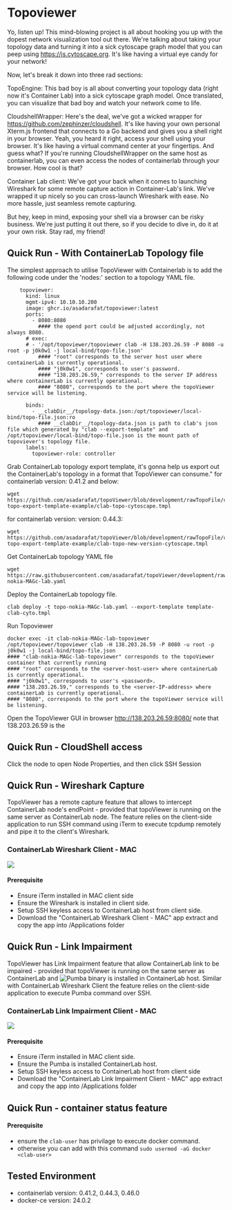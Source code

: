 # Topoviewer
Yo, listen up! This mind-blowing project is all about hooking you up with the dopest network visualization tool out there. We're talking about taking your topology data and turning it into a sick cytoscape graph model that you can peep using https://js.cytoscape.org. It's like having a virtual eye candy for your network!

Now, let's break it down into three rad sections:

TopoEngine: This bad boy is all about converting your topology data (right now it's Container Lab) into a sick cytoscape graph model. Once translated, you can visualize that bad boy and watch your network come to life.

CloudshellWrapper: Here's the deal, we've got a wicked wrapper for https://github.com/zephinzer/cloudshell. It's like having your own personal Xterm.js frontend that connects to a Go backend and gives you a shell right in your browser. Yeah, you heard it right, access your shell using your browser. It's like having a virtual command center at your fingertips. And guess what? If you're running CloudshellWrapper on the same host as containerlab, you can even access the nodes of containerlab through your browser. How cool is that?

Container Lab client: We've got your back when it comes to launching Wireshark for some remote capture action in Container-Lab's link. We've wrapped it up nicely so you can cross-launch Wireshark with ease. No more hassle, just seamless remote capturing.

But hey, keep in mind, exposing your shell via a browser can be risky business. We're just putting it out there, so if you decide to dive in, do it at your own risk. Stay rad, my friend!


## Quick Run - With ContainerLab Topology file

The simplest approach to utilise TopoViewer with Containerlab is to add the following code under the 'nodes:' section to a topology YAML file.
```Shell
    topoviewer:
      kind: linux
      mgmt-ipv4: 10.10.10.200
      image: ghcr.io/asadarafat/topoviewer:latest
      ports:
        - 8080:8080
          #### the opend port could be adjusted accordingly, not always 8080.
      # exec:
      # - '/opt/topoviewer/topoviewer clab -H 138.203.26.59 -P 8080 -u root -p j0k0w1 -j local-bind/topo-file.json' 
          #### "root" corresponds to the server host user where containerLab is currently operational.
          #### "j0k0w1", corresponds to user's password.
          #### "138.203.26.59," corresponds to the server IP address where containerLab is currently operational.
          #### "8080", corresponds to the port where the topoViewer service will be listening.
                
      binds:
        - __clabDir__/topology-data.json:/opt/topoviewer/local-bind/topo-file.json:ro
          #### __clabDir__/topology-data.json is path to clab's json file which generated by "clab --export-template" and /opt/topoviewer/local-bind/topo-file.json is the mount path of topoviever's topology file.
      labels:
        topoviewer-role: controller
```

Grab ContainerLab topology export template, it's gonna help us export out the ContainerLab's topology in a format that TopoViewer can consume."
for containerlab version: 0.41.2 and below:
```Shell
wget https://github.com/asadarafat/topoViewer/blob/development/rawTopoFile/clab-topo-export-template-example/clab-topo-cytoscape.tmpl
```
for containerlab version: version: 0.44.3:
```Shell
wget https://github.com/asadarafat/topoViewer/blob/development/rawTopoFile/clab-topo-export-template-example/clab-topo-new-version-cytoscape.tmpl
```

Get ContainerLab topology YAML file
```Shell
wget https://raw.githubusercontent.com/asadarafat/topoViewer/development/rawTopoFile/topo-nokia-MAGc-lab.yaml
```

Deploy the ContainerLab topology file.
```Shell
clab deploy -t topo-nokia-MAGc-lab.yaml --export-template template-clab-cyto.tmpl

```

Run Topoviewer
```Shell
docker exec -it clab-nokia-MAGc-lab-topoviewer /opt/topoviewer/topoviewer clab -H 138.203.26.59 -P 8080 -u root -p j0k0w1 -j local-bind/topo-file.json
#### "clab-nokia-MAGc-lab-topoviewer" corresponds to the topoViewer container that currently running
#### "root" corresponds to the <server-host-user> where containerLab is currently operational.
#### "j0k0w1", corresponds to user's <password>.
#### "138.203.26.59," corresponds to the <server-IP-address> where containerLab is currently operational.
#### "8080", corresponds to the port where the topoViewer service will be listening.
```

Open the TopoViewer GUI in browser http://138.203.26.59:8080/ 
note that 138.203.26.59 is the <server-IP-address>

## Quick Run - CloudShell access
Click the node to open Node Properties, and then click SSH Session

## Quick Run - Wireshark Capture
TopoViewer has a remote capture feature that allows to intercept ContainerLab node's endPoint - provided that topoViewer is running on the same server as ContainerLab node. The feature relies on the client-side application to run SSH command using iTerm to execute tcpdump remotely and pipe it to the client's Wireshark.

### ContainerLab Wireshark Client - MAC 
![](https://github.com/asadarafat/topoViewer/blob/development/docs/mac-client-package-edit-client-capture-wireshark.gif)

#### Prerequisite
- Ensure iTerm installed in MAC client side
- Ensure the Wireshark is installed in client side.
- Setup SSH keyless access to ContainerLab host from client side.
- Download the "ContainerLab Wireshark Client - MAC" app extract and copy the app into /Applications folder


## Quick Run - Link Impairment
TopoViewer has Link Impairment feature that allow ContainerLab link to be impaired - provided that topoViewer is running on the same server as ContainerLab 
and ![Pumba](https://github.com/alexei-led/pumba/releases) binary is installed in ContainerLab host. Similar with ContainerLab Wireshark Client the feature relies on the client-side application to execute Pumba command over SSH.

### ContainerLab Link Impairment Client - MAC 
![](https://github.com/asadarafat/topoViewer/blob/development/docs/mac-client-package-edit-client-pumba-delay.gif)

#### Prerequisite
- Ensure iTerm installed in MAC client side.
- Ensure the Pumba is installed ContainerLab host.
- Setup SSH keyless access to ContainerLab host from client side
- Download the "ContainerLab Link Impairment Client - MAC" app extract and copy the app into /Applications folder



## Quick Run - container status feature
#### Prerequisite
- ensure the `clab-user` has privilage to execute docker command.
- otherwise you can add with this command `sudo usermod -aG docker <clab-user>`



## Tested Environment
- containerlab version:  0.41.2, 0.44.3, 0.46.0
- docker-ce version: 24.0.2
